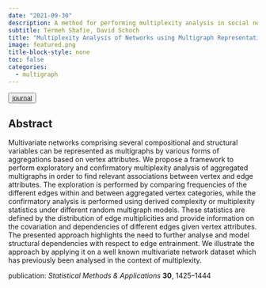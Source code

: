 ```yaml
---
date: "2021-09-30"
description: A method for performing multiplexity analysis in social networks with several node covariates is presented.
subtitle: Termeh Shafie, David Schoch
title: "Multiplexity Analysis of Networks using Multigraph Representations"
image: featured.png
title-block-style: none
toc: false
categories: 
  - multigraph
---
```


<button type="button" class="btn btn-outline-success"><a href="https://doi.org/10.1007/s10260-021-00596-0" target="_blank">journal</a></button>


## Abstract 
Multivariate networks comprising several compositional and structural variables can be represented as multigraphs by various forms of aggregations based on vertex attributes. We propose a framework to perform exploratory and confirmatory multiplexity analysis of aggregated multigraphs in order to find relevant associations between vertex and edge attributes. The exploration is performed by comparing frequencies of the different edges within and between aggregated vertex categories, while the confirmatory analysis is performed using derived complexity or multiplexity statistics under different random multigraph models. These statistics are defined by the distribution of edge multiplicities and provide information on the covariation and dependencies of different edges given vertex attributes. The presented approach highlights the need to further analyse and model structural dependencies with respect to edge entrainment. We illustrate the approach by applying it on a well known multivariate network dataset which has previously been analysed in the context of multiplexity.

publication: *Statistical Methods & Applications* **30**, 1425–1444
